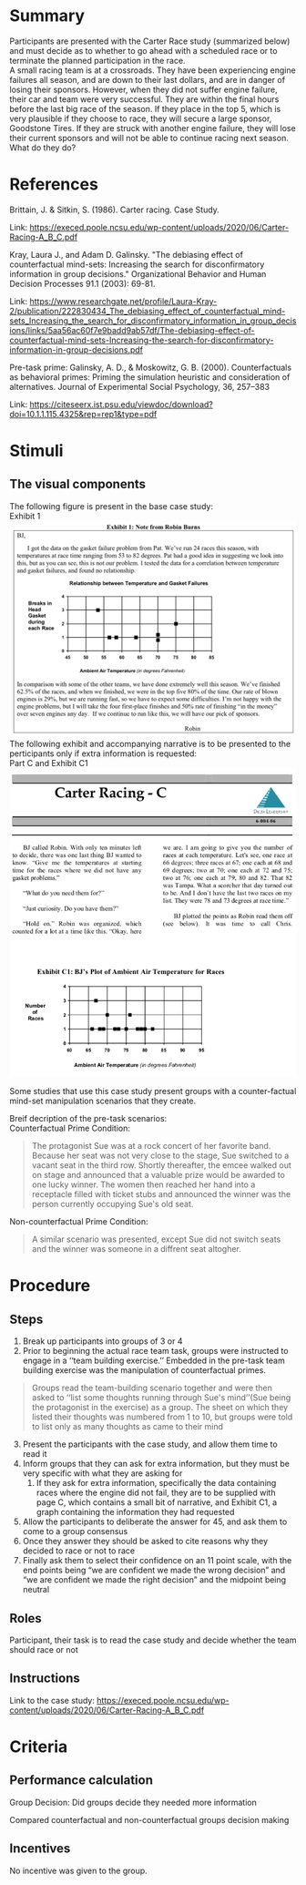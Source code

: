 # Summary
Participants are presented with the Carter Race study (summarized below) and must decide as to whether to go ahead with a scheduled race or to terminate the planned participation in the race.  
A small racing team is at a crossroads.  They have been experiencing engine failures all season, and are down to their last dollars, and are in danger of losing their sponsors.  However, when they did not suffer engine failure, their car and team were very successful.  They are within the final hours before the last big race of the season.  If they place in the top 5, which is very plausible if they choose to race, they will secure a large sponsor, Goodstone Tires.  If they are struck with another engine failure, they will lose their current sponsors and will not be able to continue racing next season.  What do they do?

# References
Brittain, J. & Sitkin, S. (1986). Carter racing. Case Study.

Link: https://execed.poole.ncsu.edu/wp-content/uploads/2020/06/Carter-Racing-A_B_C.pdf

Kray, Laura J., and Adam D. Galinsky. "The debiasing effect of counterfactual mind-sets: Increasing the search for disconfirmatory information in group decisions." Organizational Behavior and Human Decision Processes 91.1 (2003): 69-81.

Link: https://www.researchgate.net/profile/Laura-Kray-2/publication/222830434_The_debiasing_effect_of_counterfactual_mind-sets_Increasing_the_search_for_disconfirmatory_information_in_group_decisions/links/5aa56ac60f7e9badd9ab57df/The-debiasing-effect-of-counterfactual-mind-sets-Increasing-the-search-for-disconfirmatory-information-in-group-decisions.pdf

Pre-task prime:
Galinsky, A. D., & Moskowitz, G. B. (2000). Counterfactuals as behavioral primes: Priming the simulation heuristic and consideration of alternatives. Journal of Experimental Social Psychology,
36, 257–383

Link: https://citeseerx.ist.psu.edu/viewdoc/download?doi=10.1.1.115.4325&rep=rep1&type=pdf

# Stimuli
## The visual components
The following figure is present in the base case study:  
Exhibit 1  
![image](https://github.com/Watts-Lab/task-mapping/blob/Carter-Racing/images/Carter_Racing_Exhibit_1.png)  
The following exhibit and accompanying narrative is to be presented to the perticipants only if extra information is requested:  
Part C and Exhibit C1  
![image](https://github.com/Watts-Lab/task-mapping/blob/Carter-Racing/images/Carter_Racing_C.png)


Some studies that use this case study present groups with a counter-factual mind-set manipulation scenarios that they create.

Breif decription of the pre-task scenarios:  
Counterfactual Prime Condition:  
> The protagonist Sue was at a rock concert of her favorite band.  Because her seat was not very close to the stage, Sue switched to a vacant seat in the third row.  Shortly thereafter, the emcee walked out on stage and announced that a valuable prize would be awarded to one lucky winner.  The women then reached her hand into a receptacle filled with ticket stubs and announced the winner was the person currently occupying Sue's old seat.  

Non-counterfactual Prime Condition:  
> A similar scenario was presented, except Sue did not switch seats and the winner was someone in a diffrent seat altogher.

# Procedure
## Steps
1. Break up participants into groups of 3 or 4
2. Prior to beginning the actual race team task, groups were instructed to engage in a ‘‘team building exercise.’’ Embedded in the pre-task team building exercise was the manipulation of counterfactual primes.  
> Groups read the team-building scenario together and were then asked to ‘‘list some thoughts running through Sue's mind’’(Sue being the protagonist in the exercise) as a group. The sheet on which they listed their thoughts was numbered from 1 to 10, but groups were told to list only as many thoughts as came to their mind
3. Present the participants with the case study, and allow them time to read it
4. Inform groups that they can ask for extra information, but they must be very specific with what they are asking for
    1. If they ask for extra information, specifically the data containing races where the engine did not fail, they are to be supplied with page C, which contains a small bit of narrative, and Exhibit C1, a graph containing the information they had requested
5. Allow the participants to deliberate the answer for 45, and ask them to come to a group consensus
6. Once they answer they should be asked to cite reasons why they decided to race or not to race
7. Finally ask them to select their confidence on an 11 point scale, with the end points being “we are confident we made the wrong decision” and “we are confident we made the right decision” and the midpoint being neutral


## Roles 
Participant, their task is to read the case study and decide whether the team should race or not

## Instructions
Link to the case study: https://execed.poole.ncsu.edu/wp-content/uploads/2020/06/Carter-Racing-A_B_C.pdf

# Criteria
## Performance calculation
Group Decision: Did groups decide they needed more information

Compared counterfactual and non-counterfactual groups decision making

## Incentives
No incentive was given to the group.
